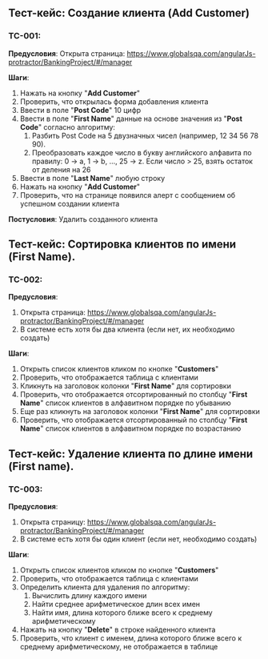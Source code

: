 ## Тест-кейс: Создание клиента (Add Customer)

### TC-001:
**Предусловия**: Открыта страница: https://www.globalsqa.com/angularJs-protractor/BankingProject/#/manager

**Шаги**:
1) Нажать на кнопку "**Add Customer**"
2) Проверить, что открылась форма добавления клиента
2) Ввести в поле "**Post Code**" 10 цифр 
3) Ввести в поле "**First Name**" данные на основе значения из "**Post Code**" согласно алгоритму: 
   1) Разбить Post Code на 5 двузначных чисел (например, 12 34 56 78 90). 
   2) Преобразовать каждое число в букву английского алфавита по правилу:
      0 → a, 1 → b, ..., 25 → z.
      Если число > 25, взять остаток от деления на 26
4) Ввести в поле "**Last Name**" любую строку
5) Нажать на кнопку "**Add Customer**"
6) Проверить, что на странице появился алерт с сообщением об успешном создании клиента

**Постусловия**: Удалить созданного клиента


## Тест-кейс: Сортировка клиентов по имени (First Name).

### TC-002:
**Предусловия**: 
1) Открыта страница: https://www.globalsqa.com/angularJs-protractor/BankingProject/#/manager
2) В системе есть хотя бы два клиента (если нет, их необходимо создать)

**Шаги**:
1) Открыть список клиентов кликом по кнопке "**Customers**"
2) Проверить, что отображается таблица с клиентами 
3) Кликнуть на заголовок колонки "**First Name**" для сортировки 
4) Проверить, что отображается отсортированный по столбцу "**First Name**" список клиентов в алфавитном порядке по убыванию 
5) Еще раз кликнуть на заголовок колонки "**First Name**" для сортировки 
6) Проверить, что отображается отсортированный по столбцу "**First Name**" список клиентов в алфавитном порядке по возрастанию



## Тест-кейс: Удаление клиента по длине имени (First name).

### TC-003:
**Предусловия**: 
1) Открыта страницу: https://www.globalsqa.com/angularJs-protractor/BankingProject/#/manager
2) В системе есть хотя бы один клиент (если нет, необходимо создать)

**Шаги**:
1) Открыть список клиентов кликом по кнопке "**Customers**"
2) Проверить, что отображается таблица с клиентами 
3) Определить клиента для удаления по алгоритму:
   1) Вычислить длину каждого имени
   2) Найти среднее арифметическое длин всех имен
   3) Найти имя, длина которого ближе всего к среднему арифметическому
4) Нажать на кнопку "**Delete**" в строке найденного клиента 
5) Проверить, что клиент с именем, длина которого ближе всего к среднему арифметическому, не отображается в таблице